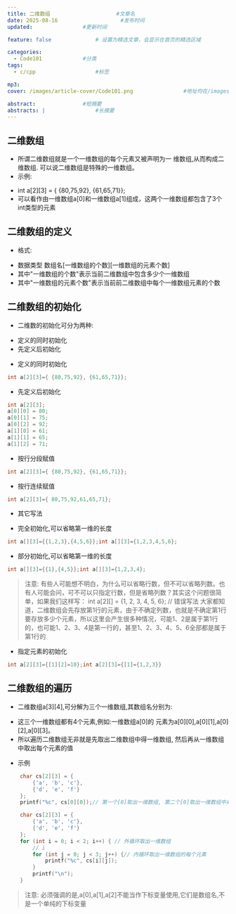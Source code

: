 ```yaml
---
title: 二维数组 					#文章名
date: 2025-08-16					#发布时间
updated: 				#更新时间

feature: false   			# 设置为精选文章，会显示在首页的精选区域

categories: 
  - Code101   			#分类
tags:
  - c/cpp					#标签

mp3: 
cover: /images/article-cover/Code101.png				#地址均在/images/article-cover/··（规范命名，/文章名）

abstract: 				#短摘要 
abstracts: |				#长摘要
---
```


## 二维数组

- 所谓二维数组就是一个一维数组的每个元素又被声明为一 维数组,从而构成二维数组. 可以说二维数组是特殊的一维数组。
- 示例: 

+ int a[2][3] = { {80,75,92}, {61,65,71}};
+ 可以看作由一维数组a[0]和一维数组a[1]组成，这两个一维数组都包含了3个int类型的元素 

## 二维数组的定义

- 格式:

+ 数据类型 数组名[一维数组的个数][一维数组的元素个数]
+ 其中"一维数组的个数"表示当前二维数组中包含多少个一维数组
+ 其中"一维数组的元素个数"表示当前前二维数组中每个一维数组元素的个数

## 二维数组的初始化

- 二维数的初始化可分为两种:

+ 定义的同时初始化
+ 先定义后初始化

- 定义的同时初始化

```c
int a[2][3]={ {80,75,92}, {61,65,71}};
```

- 先定义后初始化

```c
int a[2][3];
a[0][0] = 80;
a[0][1] = 75;
a[0][2] = 92;
a[1][0] = 61;
a[1][1] = 65;
a[1][2] = 71;
```

- 按行分段赋值

```c
int a[2][3]={ {80,75,92}, {61,65,71}};
```

- 按行连续赋值

```c
int a[2][3]={ 80,75,92,61,65,71};
```

- 其它写法

+ 完全初始化,可以省略第一维的长度

```c
int a[][3]={{1,2,3},{4,5,6}};int a[][3]={1,2,3,4,5,6};
```

   + 部分初始化,可以省略第一维的长度

```c
int a[][3]={{1},{4,5}};int a[][3]={1,2,3,4};
```

>注意: 有些人可能想不明白，为什么可以省略行数，但不可以省略列数。也有人可能会问，可不可以只指定行数，但是省略列数？其实这个问题很简单，如果我们这样写：
>int a[2][] = {1, 2, 3, 4, 5, 6}; // 错误写法
>大家都知道，二维数组会先存放第1行的元素，由于不确定列数，也就是不确定第1行要存放多少个元素，所以这里会产生很多种情况，可能1、2是属于第1行的，也可能1、2、3、4是第一行的，甚至1、2、3、4、5、6全部都是属于第1行的

+ 指定元素的初始化

```c
int a[2][3]={[1][2]=10};int a[2][3]={[1]={1,2,3}}
```

## 二维数组的遍历

- 二维数组a[3][4],可分解为三个一维数组,其数组名分别为:

+ 这三个一维数组都有4个元素,例如:一维数组a[0]的 元素为a[0][0],a[0][1],a[0][2],a[0][3]。
+ 所以遍历二维数组无非就是先取出二维数组中得一维数组, 然后再从一维数组中取出每个元素的值

- 示例

```c
    char cs[2][3] = {
        {'a', 'b', 'c'},
        {'d', 'e', 'f'}
    };
    printf("%c", cs[0][0]);// 第一个[0]取出一维数组, 第二个[0]取出一维数组中对应的元素
```

```c
    char cs[2][3] = {
        {'a', 'b', 'c'},
        {'d', 'e', 'f'}
    };
    for (int i = 0; i < 2; i++) { // 外循环取出一维数组
        // i
        for (int j = 0; j < 3; j++) {// 内循环取出一维数组的每个元素
            printf("%c", cs[i][j]);
        }
        printf("\n");
    }
```

> 注意: 必须强调的是,a[0],a[1],a[2]不能当作下标变量使用,它们是数组名,不是一个单纯的下标变量